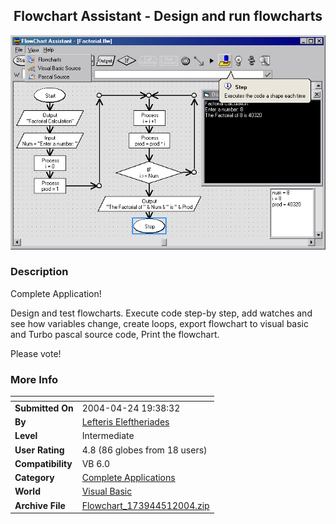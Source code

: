 ﻿<div align="center">

## Flowchart Assistant \- Design and run flowcharts

<img src="PIC200451649256242.jpg">
</div>

### Description

Complete Application!

Design and test flowcharts. Execute code step-by step, add watches and see how variables change, create loops, export flowchart to visual basic and Turbo pascal source code, Print the flowchart.

Please vote!
 
### More Info
 


<span>             |<span>
---                |---
**Submitted On**   |2004-04-24 19:38:32
**By**             |[Lefteris Eleftheriades](https://github.com/Planet-Source-Code/PSCIndex/blob/master/ByAuthor/lefteris-eleftheriades.md)
**Level**          |Intermediate
**User Rating**    |4.8 (86 globes from 18 users)
**Compatibility**  |VB 6\.0
**Category**       |[Complete Applications](https://github.com/Planet-Source-Code/PSCIndex/blob/master/ByCategory/complete-applications__1-27.md)
**World**          |[Visual Basic](https://github.com/Planet-Source-Code/PSCIndex/blob/master/ByWorld/visual-basic.md)
**Archive File**   |[Flowchart\_173944512004\.zip](https://github.com/Planet-Source-Code/lefteris-eleftheriades-flowchart-assistant-design-and-run-flowcharts__1-53493/archive/master.zip)








